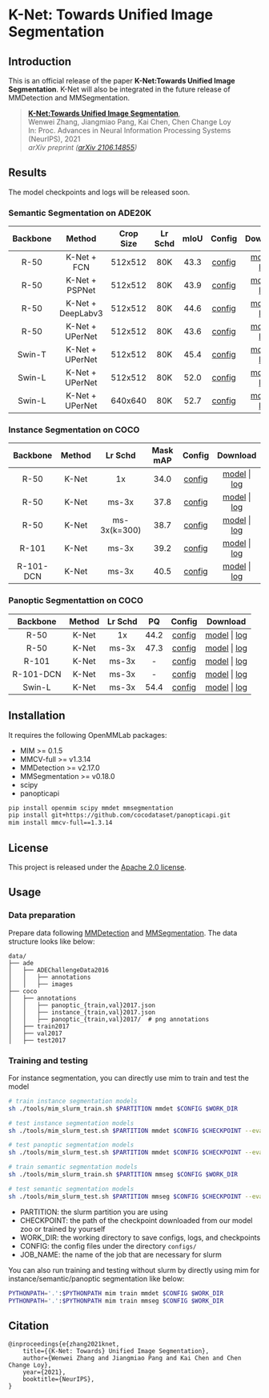# K-Net: Towards Unified Image Segmentation

## Introduction

This is an official release of the paper **K-Net:Towards Unified Image Segmentation**. K-Net will also be integrated in the future release of MMDetection and MMSegmentation.

> [**K-Net:Towards Unified Image Segmentation**](https://arxiv.org/abs/2106.14855),            
> Wenwei Zhang, Jiangmiao Pang, Kai Chen, Chen Change Loy     
> In: Proc. Advances in Neural Information Processing Systems (NeurIPS), 2021     
> *arXiv preprint ([arXiv 2106.14855](https://arxiv.org/abs/2106.14855))*   

## Results

The model checkpoints and logs will be released soon.

### Semantic Segmentation on ADE20K

| Backbone | Method | Crop Size | Lr Schd | mIoU | Config | Download |
| :---: | :---: | :---: | :---: | :---: | :---: | :---: |
| R-50 | K-Net + FCN | 512x512 | 80K | 43.3 |[config](configs/seg/knet/knet_s3_fcn_r50-d8_80k_adamw_ade20k.py) | [model]() &#124;  [log]() |
| R-50 | K-Net + PSPNet | 512x512 | 80K | 43.9 |[config](configs/seg/knet/knet_s3_pspnet_r50-d8_80k_adamw_ade20k.py) | [model]() &#124;  [log]() |
| R-50 | K-Net + DeepLabv3 | 512x512 | 80K | 44.6 |[config](configs/seg/knet/knet_s3_deeplabv3_r50-d8_80k_adamw_ade20k.py) | [model]() &#124;  [log]() |
| R-50 | K-Net + UPerNet | 512x512 | 80K | 43.6 |[config](configs/seg/knet/knet_s3_upernet_r50-d8_80k_adamw_ade20k.py) | [model]() &#124;  [log]() |
| Swin-T | K-Net + UPerNet | 512x512 | 80K | 45.4 |[config](configs/seg/knet/knet_s3_upernet_swin-t_80k_adamw_ade20k.py) | [model]() &#124;  [log]() |
| Swin-L | K-Net + UPerNet | 512x512 | 80K | 52.0 |[config](configs/seg/knet/knet_s3_upernet_swin-l_80k_adamw_ade20k.py) | [model]() &#124;  [log]() |
| Swin-L | K-Net + UPerNet | 640x640 | 80K | 52.7 |[config](configs/seg/knet/knet_s3_upernet_swin-l_80k_adamw_640x640_ade20k.py) | [model]() &#124;  [log]() |

### Instance Segmentation on COCO

| Backbone | Method | Lr Schd | Mask mAP| Config | Download |
| :---: | :---: | :---: | :---: | :---: | :---: |
| R-50  | K-Net | 1x        | 34.0 |[config](configs/det/knet/knet_s3_r50_fpn_1x_coco.py) | [model]() &#124;  [log]() |
| R-50  | K-Net | ms-3x     | 37.8 |[config](configs/det/knet/knet_s3_r50_fpn_ms-3x_coco.py) | [model]() &#124;  [log]() |
| R-50  | K-Net | ms-3x(k=300)     | 38.7 |[config](configs/det/knet/knet_s3_r50_fpn_ms-3x_coco.py) | [model]() &#124;  [log]() |
| R-101  | K-Net | ms-3x    | 39.2 |[config](configs/det/knet/knet_s3_r101_fpn_ms-3x_coco.py) | [model]() &#124;  [log]() |
| R-101-DCN | K-Net | ms-3x | 40.5 |[config](configs/det/knet/knet_s3_r101_dcn-c3-c5_fpn_ms-3x_coco.py) | [model]() &#124;  [log]() |

### Panoptic Segmentattion on COCO

| Backbone | Method | Lr Schd | PQ | Config | Download |
| :---: | :---: | :---: | :---: | :---: | :---: |
| R-50  | K-Net | 1x| 44.2 |[config](configs/det/knet/knet_s3_r50_fpn_1x_coco-panoptic.py) | [model]() &#124;  [log]() |
| R-50  | K-Net | ms-3x| 47.3 |[config](configs/det/knet/knet_s3_r50_fpn_ms-3x_coco-panoptic.py) | [model]() &#124;  [log]() |
| R-101  | K-Net | ms-3x| - |[config](configs/det/knet/knet_s3_r101_fpn_ms-3x_coco-panoptic.py) | [model]() &#124;  [log]() |
| R-101-DCN  | K-Net | ms-3x| - |[config](configs/det/knet/knet_s3_r101_dcn-c3-c5_fpn_ms-3x_coco-panoptic.py) | [model]() &#124;  [log]() |
| Swin-L  | K-Net | ms-3x| 54.4 |[config](configs/det/knet/knet_s3_swin-l_fpn_ms-3x_coco-panoptic.py) | [model]() &#124;  [log]() |


## Installation

It requires the following OpenMMLab packages:

- MIM >= 0.1.5
- MMCV-full >= v1.3.14
- MMDetection >= v2.17.0
- MMSegmentation >= v0.18.0
- scipy
- panopticapi

```bash
pip install openmim scipy mmdet mmsegmentation
pip install git+https://github.com/cocodataset/panopticapi.git
mim install mmcv-full==1.3.14
```

## License

This project is released under the [Apache 2.0 license](LICENSE).

## Usage

### Data preparation

Prepare data following [MMDetection](https://github.com/open-mmlab/mmdetection) and [MMSegmentation](https://github.com/open-mmlab/mmsegmentation). The data structure looks like below:

```
data/
├── ade
│   ├── ADEChallengeData2016
│   │   ├── annotations
│   │   ├── images
├── coco
│   ├── annotations
│   │   ├── panoptic_{train,val}2017.json
│   │   ├── instance_{train,val}2017.json
│   │   ├── panoptic_{train,val}2017/  # png annotations
│   ├── train2017
│   ├── val2017
│   ├── test2017

```

### Training and testing

For instance segmentation, you can directly use mim to train and test the model

```bash
# train instance segmentation models
sh ./tools/mim_slurm_train.sh $PARTITION mmdet $CONFIG $WORK_DIR

# test instance segmentation models
sh ./tools/mim_slurm_test.sh $PARTITION mmdet $CONFIG $CHECKPOINT --eval segm

# test panoptic segmentation models
sh ./tools/mim_slurm_test.sh $PARTITION mmdet $CONFIG $CHECKPOINT --eval pq

# train semantic segmentation models
sh ./tools/mim_slurm_train.sh $PARTITION mmseg $CONFIG $WORK_DIR

# test semantic segmentation models
sh ./tools/mim_slurm_test.sh $PARTITION mmseg $CONFIG $CHECKPOINT --eval mIoU
```

- PARTITION: the slurm partition you are using
- CHECKPOINT: the path of the checkpoint downloaded from our model zoo or trained by yourself
- WORK_DIR: the working directory to save configs, logs, and checkpoints
- CONFIG: the config files under the directory `configs/`
- JOB_NAME: the name of the job that are necessary for slurm

You can also run training and testing without slurm by directly using mim for instance/semantic/panoptic segmentation like below:

```bash
PYTHONPATH='.':$PYTHONPATH mim train mmdet $CONFIG $WORK_DIR
PYTHONPATH='.':$PYTHONPATH mim train mmseg $CONFIG $WORK_DIR
```
## Citation

```
@inproceedings{e{zhang2021knet,
    title={{K-Net: Towards} Unified Image Segmentation}, 
    author={Wenwei Zhang and Jiangmiao Pang and Kai Chen and Chen Change Loy},
    year={2021},
    booktitle={NeurIPS},
}
```
